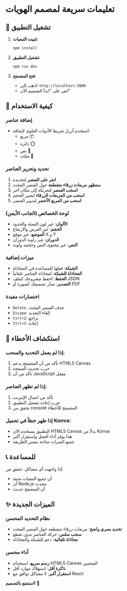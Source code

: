 # تعليمات سريعة لمصمم الهويات

## 🚀 تشغيل التطبيق

1. **تثبيت التبعيات**:
   ```bash
   npm install
   ```

2. **تشغيل التطبيق**:
   ```bash
   npm run dev
   ```

3. **فتح المتصفح**:
   - اذهب إلى: `http://localhost:3000`
   - انقر على "ابدأ التصميم الآن"

## 🎨 كيفية الاستخدام

### إضافة عناصر
- استخدم أزرار شريط الأدوات العلوي لإضافة:
  - مربع 📦
  - دائرة ⭕
  - نص 📝
  - مثلث 🔺

### تحديد وتحرير العناصر
1. **انقر على العنصر** لتحديده
2. **ستظهر مربعات زرقاء متقطعة** حول العنصر المحدد
3. **اسحب العنصر** لتحريكه إلى مكان آخر
4. **اسحب من المربعات الزرقاء** لتغيير الحجم
5. **اسحب من المربع الأخضر** لتدوير العنصر

### لوحة الخصائص (الجانب الأيمن)
- **الألوان**: غير لون التعبئة والحدود
- **الحجم**: غير العرض والارتفاع
- **الموضع**: غير موقع X و Y
- **الدوران**: غير زاوية الدوران
- **النص**: غير محتوى النص وحجمه ولونه

### ميزات إضافية
- **الشبكة**: فعلها للمساعدة في المحاذاة
- **المحاذاة للشبكة**: لمحاذاة العناصر تلقائياً
- **الحفظ**: احفظ مشروعك كملف JSON
- **التصدير**: صدّر تصميمك كصورة أو PDF

### اختصارات مفيدة
- `Delete`: حذف العنصر المحدد
- `Escape`: إلغاء التحديد
- `Ctrl+Z`: تراجع
- `Ctrl+Y`: إعادة

## 🔧 استكشاف الأخطاء

### إذا لم يعمل التحديد والسحب:
1. تأكد من أن المتصفح يدعم HTML5 Canvas
2. جرب تحديث الصفحة
3. تأكد من أن JavaScript مفعل

### إذا لم تظهر العناصر:
1. تأكد من اتصال الإنترنت
2. جرب إعادة تشغيل التطبيق
3. تحقق من console المتصفح للأخطاء

### إذا ظهر خطأ في تحميل Konva:
- التطبيق يستخدم الآن HTML5 Canvas بدلاً من Konva
- هذا يوفر أداء أفضل واستقرار أكبر
- جميع الميزات متاحة بنفس الطريقة

## 📞 للمساعدة
إذا واجهت أي مشاكل، تحقق من:
- أن جميع التبعيات مثبتة
- أن Node.js محدث
- أن المتصفح حديث

## ✨ الميزات الجديدة

### نظام التحديد المحسن
- **تحديد بصري واضح**: مربعات زرقاء متقطعة حول العنصر المحدد
- **سحب سلس**: حركة العناصر بدون تقطع
- **محاذاة تلقائية**: دعم للشبكة والمحاذاة

### أداء محسن
- **رسم سريع**: استخدام HTML5 Canvas المحسن
- **ذاكرة أقل**: استهلاك موارد أقل
- **استقرار أكبر**: لا مشاكل توافق مع React

**استمتع بالتصميم! 🎨**
